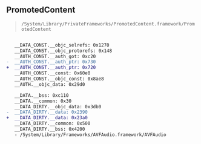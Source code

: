 ## PromotedContent

> `/System/Library/PrivateFrameworks/PromotedContent.framework/PromotedContent`

```diff

   __DATA_CONST.__objc_selrefs: 0x1270
   __DATA_CONST.__objc_protorefs: 0x148
   __AUTH_CONST.__auth_got: 0xc20
-  __AUTH_CONST.__auth_ptr: 0x730
+  __AUTH_CONST.__auth_ptr: 0x720
   __AUTH_CONST.__const: 0x60e0
   __AUTH_CONST.__objc_const: 0x8ae8
   __AUTH.__objc_data: 0x29d0

   __DATA.__bss: 0xc110
   __DATA.__common: 0x30
   __DATA_DIRTY.__objc_data: 0x3db0
-  __DATA_DIRTY.__data: 0x2390
+  __DATA_DIRTY.__data: 0x23a0
   __DATA_DIRTY.__common: 0x500
   __DATA_DIRTY.__bss: 0x4200
   - /System/Library/Frameworks/AVFAudio.framework/AVFAudio

```
